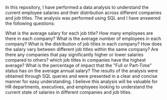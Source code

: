 In this repository, I have performed a data analysis to understand the current employee salaries and their distribution across different companies and job titles. The analysis was performed using SQL and I have answered the following questions:

What is the average salary for each job title?
How many employees are there in each company?
What is the average number of employees in each company?
What is the distribution of job titles in each company?
How does the salary vary between different job titles within the same company?
Are there any companies that pay significantly higher or lower salaries compared to others?
which job titles in companies have the highest average?
What is the percentage of impact that the "Full or Part-Time" status has on the average annual salary?
The results of the analysis were obtained through SQL queries and were presented in a clear and concise manner for easy understanding. I believe this analysis will be valuable for HR departments, executives, and employees looking to understand the current state of salaries in different companies and job titles.
